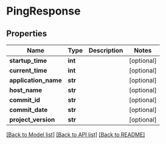 # PingResponse

## Properties
Name | Type | Description | Notes
------------ | ------------- | ------------- | -------------
**startup_time** | **int** |  | [optional] 
**current_time** | **int** |  | [optional] 
**application_name** | **str** |  | [optional] 
**host_name** | **str** |  | [optional] 
**commit_id** | **str** |  | [optional] 
**commit_date** | **str** |  | [optional] 
**project_version** | **str** |  | [optional] 

[[Back to Model list]](../README.md#documentation-for-models) [[Back to API list]](../README.md#documentation-for-api-endpoints) [[Back to README]](../README.md)

